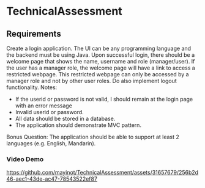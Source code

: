 # TechnicalAssessment

## Requirements
Create a login application.
The UI can be any programming language and the backend must be using Java.
Upon successful login, there should be a welcome page that shows the name, username and role
(manager/user).
If the user has a manager role, the welcome page will have a link to access a restricted webpage.
This restricted webpage can only be accessed by a manager role and not by other user roles.
Do also implement logout functionality.
Notes:
- If the userid or password is not valid, I should remain at the login page with an error message
- Invalid userid or password.
- All data should be stored in a database.
- The application should demonstrate MVC pattern.

Bonus Question: The application should be able to support at least 2 languages (e.g. English, Mandarin).

### Video Demo 
https://github.com/mayinot/TechnicalAssessment/assets/31657679/256b2d46-aec1-43de-ac47-78543522ef87

